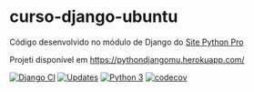 # curso-django-ubuntu
Código desenvolvido no módulo de Django do [Site Python Pro](https://www.python.pro.br)

Projeti disponível em https://pythondjangomu.herokuapp.com/

[![Django CI](https://github.com/mateuslourenco/curso-django-ubuntu/actions/workflows/django.yml/badge.svg)](https://github.com/mateuslourenco/curso-django-ubuntu/actions/workflows/django.yml)
[![Updates](https://pyup.io/repos/github/mateuslourenco/curso-django-ubuntu/shield.svg)](https://pyup.io/repos/github/mateuslourenco/curso-django-ubuntu/)
[![Python 3](https://pyup.io/repos/github/mateuslourenco/curso-django-ubuntu/python-3-shield.svg)](https://pyup.io/repos/github/mateuslourenco/curso-django-ubuntu/)
[![codecov](https://codecov.io/gh/mateuslourenco/curso-django-ubuntu/branch/main/graph/badge.svg?token=XGBKVRNKJQ)](https://codecov.io/gh/mateuslourenco/curso-django-ubuntu)
